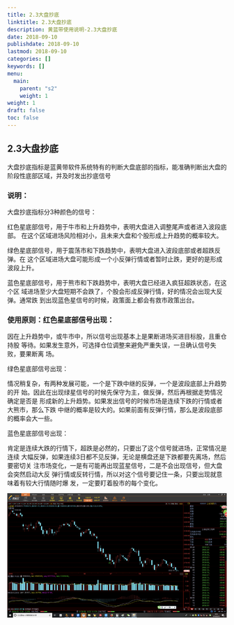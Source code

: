 ```yaml
---
title: 2.3大盘抄底
linktitle: 2.3大盘抄底
description: 黄蓝带使用说明-2.3大盘抄底
date: 2018-09-10
publishdate: 2018-09-10
lastmod: 2018-09-10
categories: []
keywords: []
menu:
  main:
    parent: "s2"
    weight: 1
weight: 1
draft: false
toc: false
---
```


## 2.3大盘抄底

大盘抄底指标是蓝黄带软件系统特有的判断大盘底部的指标，能准确判断出大盘的阶段性底部区域，并及时发出抄底信号

### 说明：

大盘抄底指标分3种颜色的信号：

红色星底部信号，用于牛市和上升趋势中，表明大盘进入调整尾声或者进入波段底部。	在这个区域进场风险相对小，且未来大盘和个股形成上升趋势的概率较大。

绿色星底部信号，用于震荡市和下跌趋势中，表明大盘进入波段底部或者超跌反弹。在	这个区域进场大盘可能形成一个小反弹行情或者暂时止跌，更好的是形成波段上升。

蓝色星底部信号，用于熊市和下跌趋势中，表明大盘已经进入疯狂超跌状态，在这个区	域进场至少大盘短期不会跌了，个股会形成反弹行情，好的情况会出现大反弹。通常跌	到出现蓝色星信号的时候，政策面上都会有救市政策出台。

### 使用原则：红色星底部信号出现：

因在上升趋势中，或牛市中，所以信号出现基本上是果断进场买进目标股，且重仓持股	等待。如果发生意外，可选择仓位调整来避免严重失误，一旦确认信号失败，要果断离	场。

绿色星底部信号出现：

情况稍复杂，有两种发展可能，一个是下跌中继的反弹，一个是波段底部上升趋势的开	始。因此在出现绿星信号的时候先保守为主，做反弹，然后再根据走势情况确定是否是	形成新的上升趋势。如果发出信号的时候市场是连续下跌的行情或者大熊市，那么下跌	中继的概率是较大的。如果前面有反弹行情，那么是波段底部的概率会大一些。

蓝色星底部信号出现：

肯定是连续大跌的行情下，超跌是必然的，只要出了这个信号就进场，正常情况是连续	大幅反弹，如果连续3日都不见反弹，无论是横盘还是下跌都要先离场，然后要密切关	注市场变化，一是有可能再出现蓝星信号，二是不会出现信号，但大盘会突然启动大反	弹行情或反转行情，所以对这个信号要记住一条，只要出现就意味着有较大行情随时爆	发，一定要盯着股市的每个变化。

![](/assets/hld_dapancd.png)

